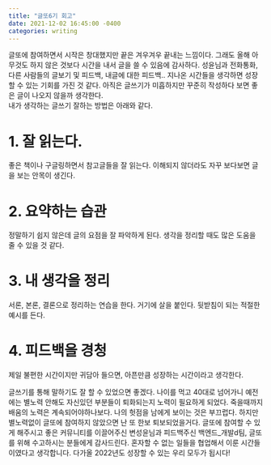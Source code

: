 ```yaml
---
title: "글또6기 회고"
date: 2021-12-02 16:45:00 -0400
categories: writing
---
```


글또에 참여하면서 시작은 창대했지만 끝은 겨우겨우 끝내는 느낌이다. 그래도 올해 아무것도 하지 않은 것보다 시간을 내서 글을 쓸 수 있음에 감사하다.
성윤님과 전화통화, 다른 사람들의 글보기 및 피드백, 내글에 대한 피드백.. 지나온 시간들을 생각하면 성장할 수 있는 기회를 가진 것 같다. 아직은 글쓰기가 미흡하지만 꾸준히 작성하다 보면
좋은 글이 나오지 않을까 생각한다.   
내가 생각하는 글쓰기 잘하는 방법은 아래와 같다.   
# 1. 잘 읽는다.  
좋은 책이나 구글링하면서 참고글들을 잘 읽는다. 이해되지 않더라도 자꾸 보다보면 글을 보는 안목이 생긴다.   

# 2. 요약하는 습관   
정말하기 쉽지 않은데 글의 요점을 잘 파악하게 된다. 생각을 정리할 때도 많은 도움을 줄 수 있을 것 같다.   

# 3. 내 생각을 정리
서론, 본론, 결론으로 정리하는 연습을 한다. 거기에 살을 붙인다. 뒷받침이 되는 적절한 예시를 든다.   

# 4. 피드백을 경청
제일 불편한 시간이지만 귀담아 들으면, 아픈만큼 성장하는 시간이라고 생각한다.   

글쓰기를 통해 말하기도 잘 할 수 있었으면 좋겠다. 나이를 먹고 40대로 넘어가니 예전에는 별노력 안해도 자신있던 부분들이 퇴화되는지 노력이 필요하게 되었다. 죽을때까지 배움의 노력은 계속되어야하나보다. 나의 헛점을 남에게 보이는 것은 부끄럽다. 하지만 별노력없이 글또에 참여하지 않았으면 난 또 한보 퇴보되었을거다. 글또에 참여할 수 있게 해주시고 좋은 커뮤니티를 이끌어주신 변성윤님과 피드백주신 백엔드_개발d팀, 글또를 위해 수고하시는 분들에게 감사드린다. 혼자할 수 없는 일들을 협업해서 이룬 시간들이였다고 생각합니다. 다가올 2022년도 성장할 수 있는 우리 모두가 됩시다!
